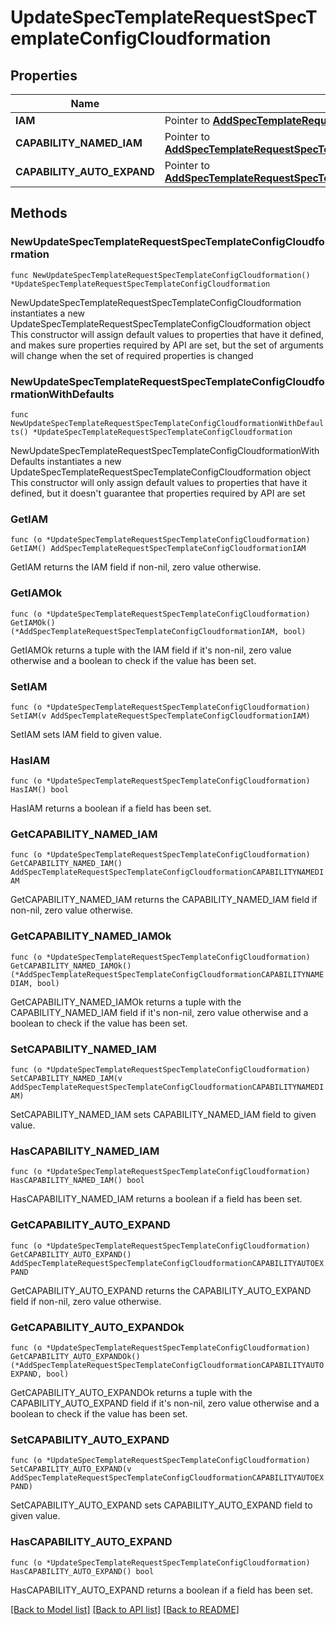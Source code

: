 # UpdateSpecTemplateRequestSpecTemplateConfigCloudformation

## Properties

Name | Type | Description | Notes
------------ | ------------- | ------------- | -------------
**IAM** | Pointer to [**AddSpecTemplateRequestSpecTemplateConfigCloudformationIAM**](AddSpecTemplateRequestSpecTemplateConfigCloudformationIAM.md) |  | [optional] 
**CAPABILITY_NAMED_IAM** | Pointer to [**AddSpecTemplateRequestSpecTemplateConfigCloudformationCAPABILITYNAMEDIAM**](AddSpecTemplateRequestSpecTemplateConfigCloudformationCAPABILITYNAMEDIAM.md) |  | [optional] 
**CAPABILITY_AUTO_EXPAND** | Pointer to [**AddSpecTemplateRequestSpecTemplateConfigCloudformationCAPABILITYAUTOEXPAND**](AddSpecTemplateRequestSpecTemplateConfigCloudformationCAPABILITYAUTOEXPAND.md) |  | [optional] 

## Methods

### NewUpdateSpecTemplateRequestSpecTemplateConfigCloudformation

`func NewUpdateSpecTemplateRequestSpecTemplateConfigCloudformation() *UpdateSpecTemplateRequestSpecTemplateConfigCloudformation`

NewUpdateSpecTemplateRequestSpecTemplateConfigCloudformation instantiates a new UpdateSpecTemplateRequestSpecTemplateConfigCloudformation object
This constructor will assign default values to properties that have it defined,
and makes sure properties required by API are set, but the set of arguments
will change when the set of required properties is changed

### NewUpdateSpecTemplateRequestSpecTemplateConfigCloudformationWithDefaults

`func NewUpdateSpecTemplateRequestSpecTemplateConfigCloudformationWithDefaults() *UpdateSpecTemplateRequestSpecTemplateConfigCloudformation`

NewUpdateSpecTemplateRequestSpecTemplateConfigCloudformationWithDefaults instantiates a new UpdateSpecTemplateRequestSpecTemplateConfigCloudformation object
This constructor will only assign default values to properties that have it defined,
but it doesn't guarantee that properties required by API are set

### GetIAM

`func (o *UpdateSpecTemplateRequestSpecTemplateConfigCloudformation) GetIAM() AddSpecTemplateRequestSpecTemplateConfigCloudformationIAM`

GetIAM returns the IAM field if non-nil, zero value otherwise.

### GetIAMOk

`func (o *UpdateSpecTemplateRequestSpecTemplateConfigCloudformation) GetIAMOk() (*AddSpecTemplateRequestSpecTemplateConfigCloudformationIAM, bool)`

GetIAMOk returns a tuple with the IAM field if it's non-nil, zero value otherwise
and a boolean to check if the value has been set.

### SetIAM

`func (o *UpdateSpecTemplateRequestSpecTemplateConfigCloudformation) SetIAM(v AddSpecTemplateRequestSpecTemplateConfigCloudformationIAM)`

SetIAM sets IAM field to given value.

### HasIAM

`func (o *UpdateSpecTemplateRequestSpecTemplateConfigCloudformation) HasIAM() bool`

HasIAM returns a boolean if a field has been set.

### GetCAPABILITY_NAMED_IAM

`func (o *UpdateSpecTemplateRequestSpecTemplateConfigCloudformation) GetCAPABILITY_NAMED_IAM() AddSpecTemplateRequestSpecTemplateConfigCloudformationCAPABILITYNAMEDIAM`

GetCAPABILITY_NAMED_IAM returns the CAPABILITY_NAMED_IAM field if non-nil, zero value otherwise.

### GetCAPABILITY_NAMED_IAMOk

`func (o *UpdateSpecTemplateRequestSpecTemplateConfigCloudformation) GetCAPABILITY_NAMED_IAMOk() (*AddSpecTemplateRequestSpecTemplateConfigCloudformationCAPABILITYNAMEDIAM, bool)`

GetCAPABILITY_NAMED_IAMOk returns a tuple with the CAPABILITY_NAMED_IAM field if it's non-nil, zero value otherwise
and a boolean to check if the value has been set.

### SetCAPABILITY_NAMED_IAM

`func (o *UpdateSpecTemplateRequestSpecTemplateConfigCloudformation) SetCAPABILITY_NAMED_IAM(v AddSpecTemplateRequestSpecTemplateConfigCloudformationCAPABILITYNAMEDIAM)`

SetCAPABILITY_NAMED_IAM sets CAPABILITY_NAMED_IAM field to given value.

### HasCAPABILITY_NAMED_IAM

`func (o *UpdateSpecTemplateRequestSpecTemplateConfigCloudformation) HasCAPABILITY_NAMED_IAM() bool`

HasCAPABILITY_NAMED_IAM returns a boolean if a field has been set.

### GetCAPABILITY_AUTO_EXPAND

`func (o *UpdateSpecTemplateRequestSpecTemplateConfigCloudformation) GetCAPABILITY_AUTO_EXPAND() AddSpecTemplateRequestSpecTemplateConfigCloudformationCAPABILITYAUTOEXPAND`

GetCAPABILITY_AUTO_EXPAND returns the CAPABILITY_AUTO_EXPAND field if non-nil, zero value otherwise.

### GetCAPABILITY_AUTO_EXPANDOk

`func (o *UpdateSpecTemplateRequestSpecTemplateConfigCloudformation) GetCAPABILITY_AUTO_EXPANDOk() (*AddSpecTemplateRequestSpecTemplateConfigCloudformationCAPABILITYAUTOEXPAND, bool)`

GetCAPABILITY_AUTO_EXPANDOk returns a tuple with the CAPABILITY_AUTO_EXPAND field if it's non-nil, zero value otherwise
and a boolean to check if the value has been set.

### SetCAPABILITY_AUTO_EXPAND

`func (o *UpdateSpecTemplateRequestSpecTemplateConfigCloudformation) SetCAPABILITY_AUTO_EXPAND(v AddSpecTemplateRequestSpecTemplateConfigCloudformationCAPABILITYAUTOEXPAND)`

SetCAPABILITY_AUTO_EXPAND sets CAPABILITY_AUTO_EXPAND field to given value.

### HasCAPABILITY_AUTO_EXPAND

`func (o *UpdateSpecTemplateRequestSpecTemplateConfigCloudformation) HasCAPABILITY_AUTO_EXPAND() bool`

HasCAPABILITY_AUTO_EXPAND returns a boolean if a field has been set.


[[Back to Model list]](../README.md#documentation-for-models) [[Back to API list]](../README.md#documentation-for-api-endpoints) [[Back to README]](../README.md)


